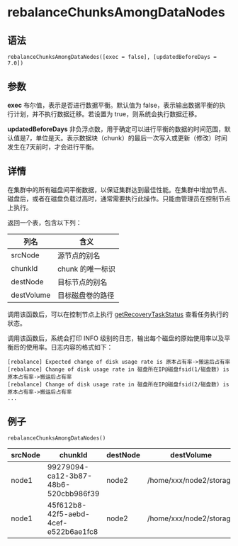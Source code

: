 # rebalanceChunksAmongDataNodes

## 语法

`rebalanceChunksAmongDataNodes([exec = false], [updatedBeforeDays =
7.0])`

## 参数

**exec** 布尔值，表示是否进行数据平衡。默认值为 false，表示输出数据平衡的执行计划，并不执行数据迁移。若设置为
true，则系统会执行数据迁移。

**updatedBeforeDays**
非负浮点数，用于确定可以进行平衡的数据的时间范围，默认值是7，单位是天。表示数据块（chunk）的最后一次写入或更新（修改）时间发生在7天前时，才会进行平衡。

## 详情

在集群中的所有磁盘间平衡数据，以保证集群达到最佳性能。在集群中增加节点、磁盘后，或者在磁盘负载过高时，通常需要执行此操作。只能由管理员在控制节点上执行。

返回一个表，包含以下列：

| 列名 | 含义 |
| --- | --- |
| srcNode | 源节点的别名 |
| chunkId | chunk 的唯一标识 |
| destNode | 目标节点的别名 |
| destVolume | 目标磁盘卷的路径 |

调用该函数后，可以在控制节点上执行 [getRecoveryTaskStatus](../g/getRecoveryTaskStatus.md) 查看任务执行的状态。

调用该函数后，系统会打印 INFO
级别的日志，输出每个磁盘的原始使用率以及平衡后的使用率。日志内容的格式如下：

```
[rebalance] Expected change of disk usage rate is 原本占有率->搬运后占有率
[rebalance] Change of disk usage rate in 磁盘所在IP@磁盘fsid(1/磁盘数) is 原本占有率->搬运后占有率
[rebalance] Change of disk usage rate in 磁盘所在IP@磁盘fsid(2/磁盘数) is 原本占有率->搬运后占有率
...
```

## 例子

```
rebalanceChunksAmongDataNodes()
```

| srcNode | chunkId | destNode | destVolume |
| --- | --- | --- | --- |
| node1 | 99279094-ca12-3b87-48b6-520cbb986f39 | node2 | /home/xxx/node2/storage |
| node1 | 45f612b8-42f5-aebd-4cef-e522b6ae1fc8 | node2 | /home/xxx/node2/storage |

